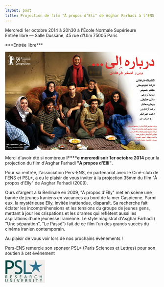 ```yaml
---
layout: post
title: Projection de film "À propos d'Eli" de Asghar Farhadi à l'ENS
---
```


Mercredi 1er octobre 2014 à 20h30 à l'École Normale Supérieure  
Entrée libre — Salle Dussane, 45 rue d'Ulm 75005 Paris

\*\*\*Entrée libre\*\*\*

  

![](/images/1495936_10152521558829219_6939092401079228850_o.jpg)

  

  

Merci d'avoir été si nombreux **l****e mercredi soir 1er octobre 2014** pour la projection du film d'Asghar Farhadi **"A propos d'Elli"**.  
  
Pour sa rentrée, l'association Pers-ENS, en partenariat avec le Ciné-club de l'ENS et PSL\*, a eu le plaisir de vous inviter à la projection 35mm du film "À propos d'Elly" de Asghar Farhadi (2009).  
  
Ours d'argent à la Berlinale en 2009, "À propos d'Elly" met en scène une bande de jeunes Iraniens en vacances au bord de la mer Caspienne. Parmi eux, la mystérieuse Elly, invitée inattendue, disparaît. Sa recherche fait éclater les incompréhensions et les tensions du groupe de jeunes gens, mettant à jour les crispations et les drames qui reflètent aussi les aspirations d'une jeunesse iranienne. Le style magistral d'Asghar Farhadi ( "Une séparation", "Le Passé") fait de ce film l'un des grands succès du cinéma iranien contemporain.  
  

Au plaisir de vous voir lors de nos prochains évènements !

  

Pers-ENS remercie son sponsor PSL\* (Paris Sciences et Lettres) pour son soutien à cet événement  

 ![](/images/UPL3732886268454158059_logoPSLstar_RU_rvb.jpg)
